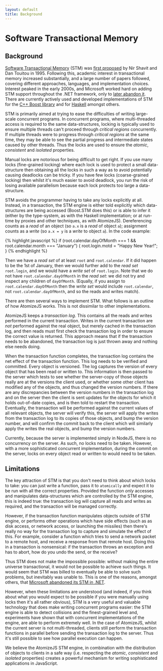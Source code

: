 ```yaml
---
layout: default
title: Background
---
```


# Software Transactional Memory

## Background

[Software Transactional Memory](http://en.wikipedia.org/wiki/Software_transactional_memory)
(STM) was
[first proposed](http://citeseer.ist.psu.edu/viewdoc/summary?doi=10.1.1.41.4743)
by Nir Shavit and Dan Touitou in 1995. Following this, academic
interest in transactional memory increased substantially, and a large
number of papers followed, covering different approaches, languages,
and implementation choices. Interest peaked in the early 2000s, and
Microsoft worked hard on adding STM support throughout the .NET
framework, only to
[later abandon it](http://www.bluebytesoftware.com/blog/2010/01/03/ABriefRetrospectiveOnTransactionalMemory.aspx). There
are currently actively used and developed implementations of STM for
the [C++ Boost library](http://eces.colorado.edu/~gottschl/dracoSTM/)
and for
[Haskell](http://research.microsoft.com/pubs/67418/2005-ppopp-composable.pdf)
amongst others.

STM is primarily aimed at trying to ease the difficulties of writing
large-scale concurrent programs. In concurrent programs, where
multi-threaded access is required to the same data-structures, locking
is typically used to ensure multiple threads can't proceed through
*critical regions* concurrently. If multiple threads were to progress
through *critical regions* at the same time, they may be able to see
the partial progress and intermediate states caused by other
threads. Thus the locks are used to ensure the *atomic*, *consistent*
and *isolated* properties.

Manual locks are notorious for being difficult to get right. If you
use many locks (fine-grained locking) where each lock is used to
protect a small data-structure then obtaining all the locks in such a
way as to avoid potentially causing deadlocks can be tricky. If you
have few locks (coarse-grained locking) then whilst it's much easier
to avoid deadlock, you run the risk of losing available parallelism
because each lock protects too large a data-structure.

STM avoids the programmer having to take any locks explicitly at
all. Instead, in a transaction, the STM engine is either told
explicitly which data-structures are being accessed (Boost.STM does
this) or is able to infer it (either by the type-system, as with the
Haskell implementation; or at run-time by proxies and other
techniques, as with AtomizeJS). Dereferencing counts as a *read* of an
object (so `a.x` is a *read* of object `a`); assignment counts as a
*write* (so `a.x = y` is a *write* to object `a`). In the code example:

{% highlight javascript %}
if (root.calendar.dayOfMonth === 1 && root.calendar.month === "January") {
    root.login.motd = "Happy New Year!";
}
{% endhighlight %}

Then we have a *read set* of at least `root` and `root.calendar`. If
it did happen to be the 1st of January, then we would further add to
the *read set* `root.login`, and we would have a *write set* of
`root.login`. Note that we do not have `root.calendar.dayOfMonth` in
the *read set*: we did not try and inspect any children of
`dayOfMonth`. (Equally, if you assign to `root.calendar.dayOfMonth`
then the *write set* would include `root.calendar`, not
`root.calendar.dayOfMonth`, and so the reads and writes match).

There are then several ways to implement STM. What follows is an
outline of how AtomizeJS works. This is not dissimilar to other
implementations.

AtomizeJS keeps a *transaction log*. This contains all the reads and
writes performed in the current transaction. Writes in the current
transaction are *not* performed against the real object, but merely
cached in the transaction log, and then reads must first check the
transaction log in order to ensure the correct value is returned. This
approach means that if the transaction needs to be abandoned, the
transaction log is just thrown away and nothing else needs doing.

When the transaction function completes, the transaction log contains
the net effect of the transaction function. This log needs to be
verified and committed. Every object is versioned. The log captures
the version of every object that has been read or written to. This
information is then passed to the server which tests to see whether
the server-copy of those objects really are at the versions the client
used, or whether some other client has modified any of the objects,
and thus changed the version numbers. If there are any discrepancies
between the version numbers in the transaction log and on the server
then the client is sent updates for the objects for which it holds
out-of-date copies, and is then told to restart the
transaction. Eventually, the transaction will be performed against the
current values of all relevant objects, the server will verify this,
the server will apply the writes from the transaction log to its
copies of those objects, and bump the version number, and will confirm
the commit back to the client which will similarly apply the writes
the real objects, and bump the version numbers.

Currently, because the server is implemented simply in NodeJS, there
is no concurrency on the server. As such, no locks need to be
taken. However, with a more sophisticated concurrent implementation,
during the commit on the server, locks on every object read or written
to would need to be taken.

## Limitations

The key attraction of STM is that you don't need to think about which
locks to take: you can just write a function, pass it to `atomically`
and expect it to be run with all the correct properties. Provided the
function *only* accesses and manipulates data-structures which are
controlled by the STM engine, this is indeed true: the transaction log
will capture all reads and writes as required, and the transaction
will be managed correctly.

However, if the transaction function manipulates objects outside of
STM engine, or performs other operations which have side effects (such
as as disk access, or network access, or launching the missiles) then
there's really no way for the transaction log to capture and simulate
the effect of this. For example, consider a function which tries to
send a network packet to a remote host, and receive a response from
that remote host. Doing this in a transaction is nonsensical: if the
transaction throws an exception and has to abort, how do you undo the
send, or the receive?

Thus STM does not make the impossible possible: without making the
entire universe transactional, it would not be possible to achieve
such things. It would seem that STM was billed to eventually be able
to solve such problems, but inevitably was unable to. This is one of
the reasons, amongst others, that
[Microsoft abandoned its STM in .NET](http://www.bluebytesoftware.com/blog/2010/01/03/ABriefRetrospectiveOnTransactionalMemory.aspx).

However, when these limitations are understood (and indeed, if you
think about what you would expect to be possible if you were manually
using locks then it's all rather obvious), STM is a very useful and
valuable technology that does make writing concurrent programs easier:
the STM engine is able to detect collisions and the finest-grained
level and, experiments have shown that with concurrent implementations
of the engine, are able to perform extremely well. In the case of
AtomizeJS, whilst the current server is not multi-threaded, clients
still perform the transaction functions in parallel before sending the
transaction log to the server. Thus it's still possible to see how
parallel execution can happen.

We believe the AtomizeJS STM engine, in combination with the
distribution of objects to clients in a safe way (i.e. respecting the
*atomic*, *consistent* and *isolated* properties) creates a powerful
mechanism for writing sophisticated applications in JavaScript.
